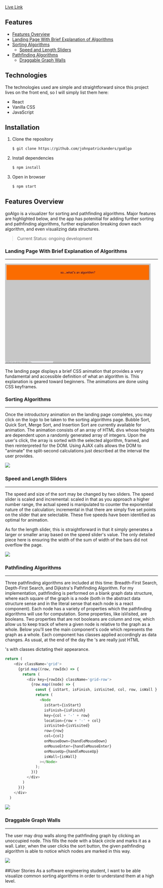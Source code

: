 [Live Link](https://jpa-goalgo.herokuapp.com/)

## Features 
- [Features Overview](#Features-Overview)
- [Landing Page With Brief Explanation of Algorithms](#Landing-Page-With-Brief-Explanation-of-Algorithms)
- [Sorting Algorithms](#Sorting-Algorithms)
	- [Speed and Length Sliders](#Speed-and-Length-Sliders)
- [Pathfinding Algorithms](#Pathfinding-Algorithms)
	- [Draggable Graph Walls](#Draggable-Graph-Walls)


## Technologies 
The technologies used are simple and straightforward since this project lives on the front end, so I will simply list them here:
- React
- Vanilla CSS
- JavaScript

## Installation
1. Clone the repository
   ```bash
   $ git clone https://github.com/johnpatrickanders/goAlgo
   ```
2. Install dependencies
   ```bash
   $ npm install
   ```
3. Open in browser
   ```bash
   $ npm start
   ```


## Features Overview

goAlgo is a visualizer for sorting and pathfinding algorithms. Major features are highlighted below, and the app has potenitial for adding further sorting and pathfinding algorithms, further explanation breaking down each algorithm, and even visualizing data structures.

> Current Status: ongoing development

### Landing Page With Brief Explanation of Algorithms
***
![](readmeImages/landing.gif)

The landing page displays a brief CSS animation that provides a very fundamental and accessible definition of what an algorithm is. This explanation is geared toward beginners. The animations are done using CSS keyframes.

### Sorting Algorithms
***
Once the introductory animation on the landing page completes, you may click on the logo to be taken to the sorting algorithms page. Bubble Sort, Quick Sort, Merge Sort, and Insertion Sort are currently available for animation. The animation consists of an array of HTML divs whose heights are dependent upon a randomly generated array of integers. Upon the user's click, the array is sorted with the selected algorithm, framed, and then reinterpreted for the DOM. Using AJAX calls allows the DOM to "animate" the split-second calculations just described at the interval the user provides.

 ![](readmeImages/sorting.png)

### Speed and Length Sliders
***
The speed and size of the sort may be changed by two sliders. The speed slider is scaled and incremental: scaled in that as you approach a higher number range, the actual speed is manipulated to counter the exponential nature of the calculation; incremental in that there are simply five set points on the slider that are selectable. These five speeds have been identified as optimal for animation.

As for the length slider, this is straightforward in that it simply generates a larger or smaller array based on the speed slider's value. The only detailed piece here is ensuring the width of the sum of width of the bars did not overflow the page.

 ![](readmeImages/sliders.png)


### Pathfinding Algorithms
***

Three pathfinding algorithms are included at this time: Breadth-First Search, Depth-First Search, and Dijkstra's Pathfinding Algorithm. For my implementation, pathfinding is performed on a blank graph data structure, where each square of the graph is a node (both in the abstract data structure sense and in the literal sense that each node is a <Node/> react component). Each node has a variety of properties which the pathfinding algorithms will use for computation. Some properties, like isVisited, are booleans. Two properties that are not booleans are column and row, which allow us to keep track of where a given node is relative to the graph as a whole. Below you'll see the main component's code which represents the graph as a whole. Each <Node/> component has classes applied accordingly as data changes. As usual, at the end of the day the <Node/>'s are really just HTML <div/>'s with classes dictating their appearance.

```js
return (
    <div className='grid'>
      {grid.map((row, rowIdx) => {
        return (
          <div key={rowIdx} className='grid-row'>
            {row.map((node) => {
              const { isStart, isFinish, isVisited, col, row, isWall } = node;
              return (
                <Node
                  isStart={isStart}
                  isFinish={isFinish}
                  key={col + '-' + row}
                  location={row + '-' + col}
                  isVisited={isVisited}
                  row={row}
                  col={col}
                  onMouseDown={handleMouseDown}
                  onMouseEnter={handleMouseEnter}
                  onMouseUp={handleMouseUp}
                  isWall={isWall}
                ></Node>
              );
            })}
          </div>
        )
      })}
    </div>
  )
```
![](readmeImages/pathfinding.gif)


### Draggable Graph Walls
***
The user may drop walls along the pathfinding graph by clicking an unoccupied node. This fills the node with a black circle and marks it as a wall. Later, when the user clicks the sort button, the given pathfinding algorithm is able to notice which nodes are marked in this way.

![](readmeImages/walls.gif)


##User Stories
As a software engineering student, I want to be able visualize common sorting algorithms in order to understand them at a high level.

